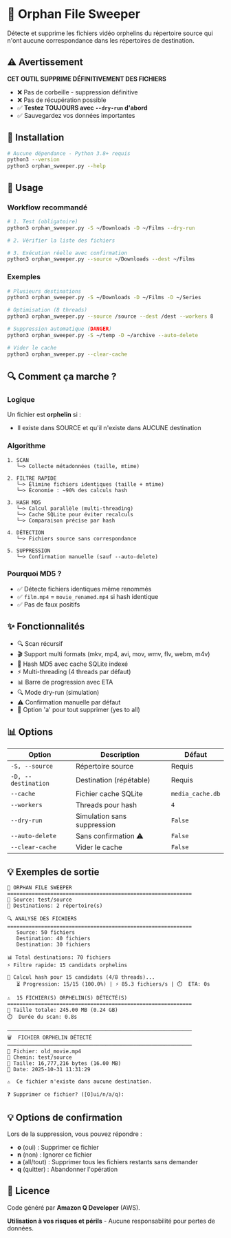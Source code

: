 # 🧹 Orphan File Sweeper

 Détecte et supprime les fichiers vidéo orphelins du répertoire source qui n'ont aucune correspondance dans les répertoires de destination.

## ⚠️ Avertissement

**CET OUTIL SUPPRIME DÉFINITIVEMENT DES FICHIERS**

- ❌ Pas de corbeille - suppression définitive
- ❌ Pas de récupération possible
- ✅ **Testez TOUJOURS avec `--dry-run` d'abord**
- ✅ Sauvegardez vos données importantes

## 🚀 Installation

```bash
# Aucune dépendance - Python 3.8+ requis
python3 --version
python3 orphan_sweeper.py --help
```

## 📖 Usage

### Workflow recommandé

```bash
# 1. Test (obligatoire)
python3 orphan_sweeper.py -S ~/Downloads -D ~/Films --dry-run

# 2. Vérifier la liste des fichiers

# 3. Exécution réelle avec confirmation
python3 orphan_sweeper.py --source ~/Downloads --dest ~/Films
```

### Exemples

```bash
# Plusieurs destinations
python3 orphan_sweeper.py -S ~/Downloads -D ~/Films -D ~/Series

# Optimisation (8 threads)
python3 orphan_sweeper.py --source /source --dest /dest --workers 8

# Suppression automatique (DANGER)
python3 orphan_sweeper.py -S ~/temp -D ~/archive --auto-delete

# Vider le cache
python3 orphan_sweeper.py --clear-cache
```

## 🔍 Comment ça marche ?

### Logique

Un fichier est **orphelin** si :
- Il existe dans SOURCE et qu'il n'existe dans AUCUNE destination

### Algorithme

```
1. SCAN
   └─> Collecte métadonnées (taille, mtime)

2. FILTRE RAPIDE
   └─> Élimine fichiers identiques (taille + mtime)
   └─> Économie : ~90% des calculs hash

3. HASH MD5
   └─> Calcul parallèle (multi-threading)
   └─> Cache SQLite pour éviter recalculs
   └─> Comparaison précise par hash

4. DÉTECTION
   └─> Fichiers source sans correspondance

5. SUPPRESSION
   └─> Confirmation manuelle (sauf --auto-delete)
```

### Pourquoi MD5 ?

- ✅ Détecte fichiers identiques même renommés
- ✅ `film.mp4` = `movie_renamed.mp4` si hash identique
- ✅ Pas de faux positifs

## ✨ Fonctionnalités

- 🔍 Scan récursif
- 🎬 Support multi formats (mkv, mp4, avi, mov, wmv, flv, webm, m4v)
- 🔐 Hash MD5 avec cache SQLite indexé
- ⚡ Multi-threading (4 threads par défaut)
- 📊 Barre de progression avec ETA
- 🔍 Mode dry-run (simulation)
- ⚠️ Confirmation manuelle par défaut
- 🚀 Option 'a' pour tout supprimer (yes to all)

## 📊 Options

| Option | Description | Défaut |
|--------|-------------|--------|
| `-S, --source` | Répertoire source | Requis |
| `-D, --destination` | Destination (répétable) | Requis |
| `--cache` | Fichier cache SQLite | `media_cache.db` |
| `--workers` | Threads pour hash | `4` |
| `--dry-run` | Simulation sans suppression | `False` |
| `--auto-delete` | Sans confirmation ⚠️ | `False` |
| `--clear-cache` | Vider le cache | `False` |

## 💡 Exemples de sortie

```
🧹 ORPHAN FILE SWEEPER
============================================================
📂 Source: test/source
🎯 Destinations: 2 répertoire(s)

🔍 ANALYSE DES FICHIERS
============================================================
   Source: 50 fichiers
   Destination: 40 fichiers
   Destination: 30 fichiers

📊 Total destinations: 70 fichiers
⚡ Filtre rapide: 15 candidats orphelins

🔐 Calcul hash pour 15 candidats (4/8 threads)...
   ⏳ Progression: 15/15 (100.0%) | ⚡ 85.3 fichiers/s | ⏱️  ETA: 0s

⚠️  15 FICHIER(S) ORPHELIN(S) DÉTECTÉ(S)
============================================================
💾 Taille totale: 245.00 MB (0.24 GB)
⏱️  Durée du scan: 0.8s

────────────────────────────────────────────────────────────
🗑️  FICHIER ORPHELIN DÉTECTÉ
────────────────────────────────────────────────────────────
📄 Fichier: old_movie.mp4
📂 Chemin: test/source
💾 Taille: 16,777,216 bytes (16.00 MB)
📅 Date: 2025-10-31 11:31:29

⚠️  Ce fichier n'existe dans aucune destination.

❓ Supprimer ce fichier? ([O]ui/n/a/q): 
```

## 💡 Options de confirmation

Lors de la suppression, vous pouvez répondre :
- **o** (oui) : Supprimer ce fichier
- **n** (non) : Ignorer ce fichier
- **a** (all/tout) : Supprimer tous les fichiers restants sans demander
- **q** (quitter) : Abandonner l'opération

## 📄 Licence

Code généré par **Amazon Q Developer** (AWS).

**Utilisation à vos risques et périls** - Aucune responsabilité pour pertes de données.
